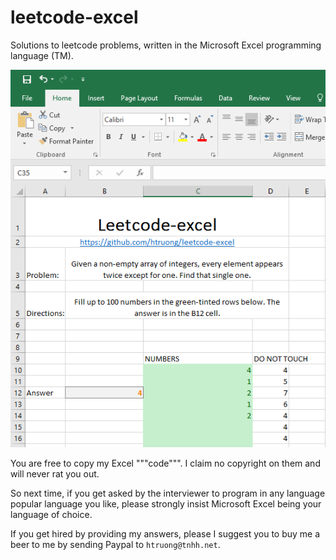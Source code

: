 # leetcode-excel

Solutions to leetcode problems, written in the Microsoft Excel programming language (TM).

![](https://raw.githubusercontent.com/htruong/leetcode-excel/master/leetcode-excel-preview.png)

You are free to copy my Excel """code""". I claim no copyright on them and will never rat you out.

So next time, if you get asked by the interviewer to program in any language popular language you like, please strongly insist Microsoft Excel being your language of choice. 

If you get hired by providing my answers, please I suggest you to buy me a beer to me by sending Paypal to `htruong@tnhh.net`.

